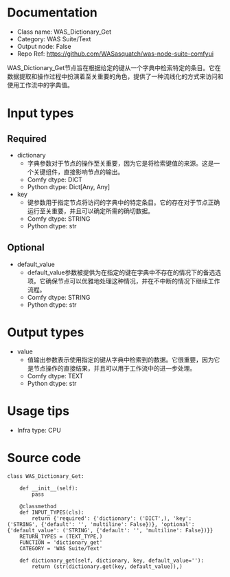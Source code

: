 # Documentation
- Class name: WAS_Dictionary_Get
- Category: WAS Suite/Text
- Output node: False
- Repo Ref: https://github.com/WASasquatch/was-node-suite-comfyui

WAS_Dictionary_Get节点旨在根据给定的键从一个字典中检索特定的条目。它在数据提取和操作过程中扮演着至关重要的角色，提供了一种流线化的方式来访问和使用工作流中的字典值。

# Input types
## Required
- dictionary
    - 字典参数对于节点的操作至关重要，因为它是将检索键值的来源。这是一个关键组件，直接影响节点的输出。
    - Comfy dtype: DICT
    - Python dtype: Dict[Any, Any]
- key
    - 键参数用于指定节点将访问的字典中的特定条目。它的存在对于节点正确运行至关重要，并且可以确定所需的确切数据。
    - Comfy dtype: STRING
    - Python dtype: str
## Optional
- default_value
    - default_value参数被提供为在指定的键在字典中不存在的情况下的备选选项。它确保节点可以优雅地处理这种情况，并在不中断的情况下继续工作流程。
    - Comfy dtype: STRING
    - Python dtype: str

# Output types
- value
    - 值输出参数表示使用指定的键从字典中检索到的数据。它很重要，因为它是节点操作的直接结果，并且可以用于工作流中的进一步处理。
    - Comfy dtype: TEXT
    - Python dtype: str

# Usage tips
- Infra type: CPU

# Source code
```
class WAS_Dictionary_Get:

    def __init__(self):
        pass

    @classmethod
    def INPUT_TYPES(cls):
        return {'required': {'dictionary': ('DICT',), 'key': ('STRING', {'default': '', 'multiline': False})}, 'optional': {'default_value': ('STRING', {'default': '', 'multiline': False})}}
    RETURN_TYPES = (TEXT_TYPE,)
    FUNCTION = 'dictionary_get'
    CATEGORY = 'WAS Suite/Text'

    def dictionary_get(self, dictionary, key, default_value=''):
        return (str(dictionary.get(key, default_value)),)
```